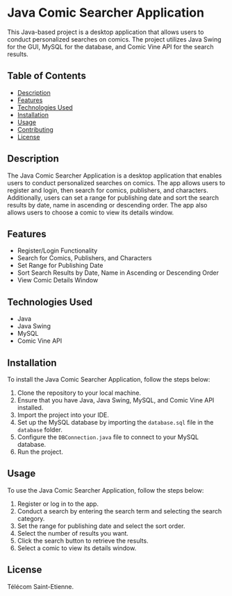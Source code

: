 # Java Comic Searcher Application

This Java-based project is a desktop application that allows users to conduct personalized searches on comics. The project utilizes Java Swing for the GUI, MySQL for the database, and Comic Vine API for the search results. 

## Table of Contents
- [Description](#description)
- [Features](#features)
- [Technologies Used](#technologies-used)
- [Installation](#installation)
- [Usage](#usage)
- [Contributing](#contributing)
- [License](#license)

## Description

The Java Comic Searcher Application is a desktop application that enables users to conduct personalized searches on comics. The app allows users to register and login, then search for comics, publishers, and characters. Additionally, users can set a range for publishing date and sort the search results by date, name in ascending or descending order. The app also allows users to choose a comic to view its details window.

## Features

- Register/Login Functionality
- Search for Comics, Publishers, and Characters
- Set Range for Publishing Date
- Sort Search Results by Date, Name in Ascending or Descending Order
- View Comic Details Window

## Technologies Used

- Java
- Java Swing
- MySQL
- Comic Vine API

## Installation

To install the Java Comic Searcher Application, follow the steps below:

1. Clone the repository to your local machine.
2. Ensure that you have Java, Java Swing, MySQL, and Comic Vine API installed.
3. Import the project into your IDE.
4. Set up the MySQL database by importing the `database.sql` file in the `database` folder.
5. Configure the `DBConnection.java` file to connect to your MySQL database.
6. Run the project.

## Usage

To use the Java Comic Searcher Application, follow the steps below:

1. Register or log in to the app.
2. Conduct a search by entering the search term and selecting the search category.
3. Set the range for publishing date and select the sort order.
4. Select the number of results you want.
5. Click the search button to retrieve the results.
6. Select a comic to view its details window.

## License

Télécom Saint-Etienne.
